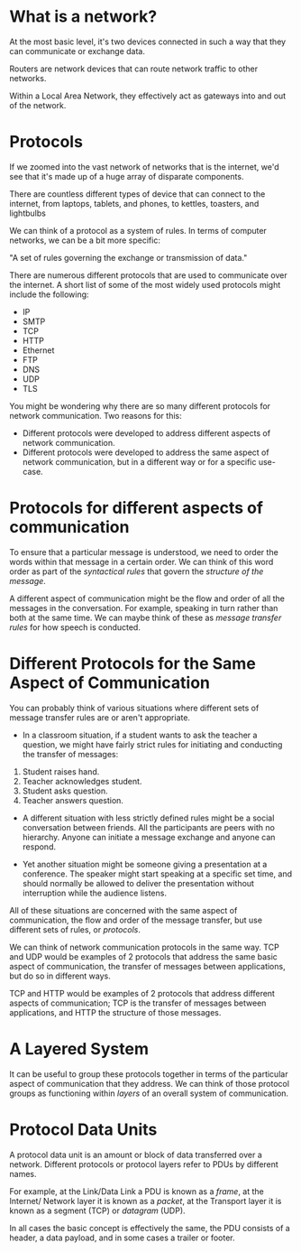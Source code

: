 # What is a network?

At the most basic level, it's two devices connected in such a way that they can
communicate or exchange data.

Routers are network devices that can route network traffic to other networks.

Within a Local Area Network, they effectively act as gateways into and out of
the network.

# Protocols

If we zoomed into the vast network of networks that is the internet, we'd see
that it's made up of a huge array of disparate components.

There are countless different types of device that can connect to the internet,
from laptops, tablets, and phones, to kettles, toasters, and lightbulbs

We can think of a protocol as a system of rules. In terms of computer networks,
we can be a bit more specific:

"A set of rules governing the exchange or transmission of data."

There are numerous different protocols that are used to communicate over the
internet. A short list of some of the most widely used protocols might include
the following:

- IP
- SMTP
- TCP
- HTTP
- Ethernet
- FTP
- DNS
- UDP
- TLS

You might be wondering why there are so many different protocols for network
communication. Two reasons for this:

- Different protocols were developed to address different aspects of network
communication.
- Different protocols were developed to address the same aspect of network
communication, but in a different way or for a specific use-case.

# Protocols for different aspects of communication

To ensure that a particular message is understood, we need to order the words
within that message in a certain order. We can think of this word order as part
of the *syntactical rules* that govern the *structure of the message*.

A different aspect of communication might be the flow and order of all the
messages in the conversation. For example, speaking in turn rather than both
at the same time. We can maybe think of these as *message transfer rules* for how
speech is conducted.

# Different Protocols for the Same Aspect of Communication

You can probably think of various situations where different sets of message
transfer rules are or aren't appropriate.

- In a classroom situation, if a student wants to ask the teacher a question, we
might have fairly strict rules for initiating and conducting the transfer of
messages:

1. Student raises hand.
2. Teacher acknowledges student.
3. Student asks question.
4. Teacher answers question.

- A different situation with less strictly defined rules might be a social
conversation between friends. All the participants are peers with no hierarchy.
Anyone can initiate a message exchange and anyone can respond.

- Yet another situation might be someone giving a presentation at a conference.
The speaker might start speaking at a specific set time, and should normally be
allowed to deliver the presentation without interruption while the audience listens.

All of these situations are concerned with the same aspect of communication, the flow
and order of the message transfer, but use different sets of rules, or _protocols_.

We can think of network communication protocols in the same way. TCP and UDP would
be examples of 2 protocols that address the same basic aspect of communication, the
transfer of messages between applications, but do so in different ways.

TCP and HTTP would be examples of 2 protocols that address different aspects
of communication; TCP is the transfer of messages between applications, and
HTTP the structure of those messages.

# A Layered System

It can be useful to group these protocols together in terms of the particular
aspect of communication that they address. We can think of those protocol groups
as functioning within _layers_ of an overall system of communication.

# Protocol Data Units

A protocol data unit is an amount or block of data transferred over a network.
Different protocols or protocol layers refer to PDUs by different names.

For example, at the Link/Data Link a PDU is known as a _frame_, at the Internet/
Network layer it is known as a _packet_, at the Transport layer it is known as
a segment (TCP) or _datagram_ (UDP).

In all cases the basic concept is effectively the same, the PDU consists of a header,
a data payload, and in some cases a trailer or footer.
